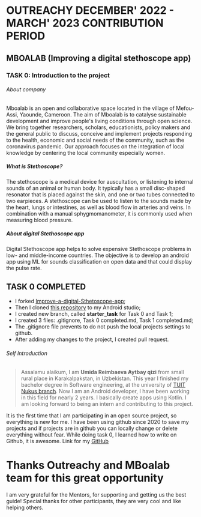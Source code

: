 # OUTREACHY DECEMBER' 2022 - MARCH' 2023 CONTRIBUTION PERIOD

## MBOALAB (Improving a digital stethoscope app)

### TASK 0: Introduction to the project

###### About company 
Mboalab is an open and collaborative space located in the village of Mefou-Assi, Yaounde, Cameroon. The aim of Mboalab is to catalyse sustainable development and improve people's living conditions through open science. We bring together researchers, scholars, educationists, policy makers and the general public to discuss, conceive and implement projects responding to the health, economic and social needs of the community, such as the coronavirus pandemic. 
Our approach focuses on the integration of local knowledge by centering the local community especially women.

##### What is Stethoscope?
The stethoscope is a medical device for auscultation, or listening to internal sounds of an animal or human body. It typically has a small disc-shaped resonator that is placed against the skin, and one or two tubes connected to two earpieces. A stethoscope can be used to listen to the sounds made by the heart, lungs or intestines, as well as blood flow in arteries and veins. In combination with a manual sphygmomanometer, it is commonly used when measuring blood pressure.

##### About digital Stethoscope app
Digital Stethoscope app helps to solve expensive Stethoscope problems in low- and middle-income countries.
The objective is to develop an android app using ML for sounds classification on open data  and that could display the pulse rate.

## TASK 0 COMPLETED
- I forked [Improve-a-digital-Sthetoscope-app](https://github.com/Mboalab/Improve-a-digital-Sthetoscope-app);
- Then I cloned [this repository](https://github.com/umiida/Improve-a-digital-Sthetoscope-app.git) to my Android studio;
- I created new branch, called  **starter_task** for Task 0 and Task 1;
- I created 3 files: .gitignore, Task 0 completed.md, Task 1 completed.md;
- The .gitignore file prevents to do not push the local projects settings to github.
- After adding my changes to the project, I created pull request.

###### Self Introduction
> Assalamu alaikum, I am **Umida Reimbaeva Aytbay qizi** from small rural place in Karakalpakstan, in Uzbekistan.
> This year I finished my bachelor degree in Software engineering, at the university of [TUIT Nukus branch](https://tatunf.uz/).
> Now I am an Android developer, I have been working in this field for nearly 2 years. I basically create apps using Kotlin.
> I am looking forward to being an intern and contributing to this project.

It is the first time that I am participating in an open source project, so everything is new for me.
I have been using github since 2020 to save my projects and if projects are in github you can locally change or delete  everything without fear.
While doing task 0, I learned how to write on Github, it is awesome.
Link for my [GitHub](https://github.com/umiida)

# Thanks Outreachy and MBoalab team for this great opportunity
I am very grateful for the Mentors, for supporting and getting us the best guide! 
Special thanks for other participants, they are very cool and like helping others.
